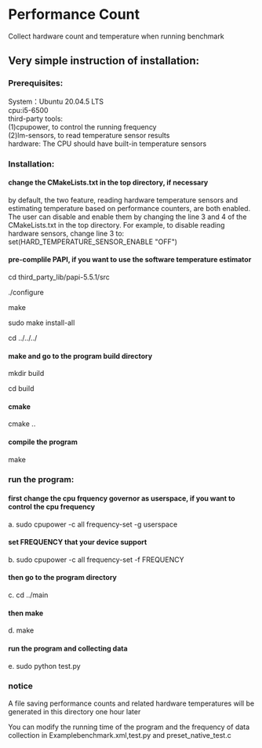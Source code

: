 # Performance Count

Collect hardware count and temperature when running benchmark

## Very simple instruction of installation:  

### Prerequisites:
System：Ubuntu 20.04.5 LTS    
cpu:i5-6500      
third-party tools:    
    (1)cpupower, to control the running frequency  
    (2)lm-sensors, to read temperature sensor results  
hardware: The CPU should have built-in temperature sensors  


### Installation:
#### change the CMakeLists.txt in the top directory, if necessary
 by default, the two feature, reading hardware temperature sensors and estimating 
temperature based on performance counters, are both enabled. The user can disable 
and enable them by changing the line 3 and 4 of the CMakeLists.txt in the top 
directory. For example, to disable reading hardware sensors, change line 3 to:
 set(HARD_TEMPERATURE_SENSOR_ENABLE "OFF")
#### pre-complile PAPI, if you want to use the software temperature estimator
 cd third_party_lib/papi-5.5.1/src

 ./configure

 make

 sudo make install-all

 cd ../../../
#### make and go to the program build directory
 mkdir build

 cd build
#### cmake
 cmake ..
#### compile the program 
 make

### run the program:
#### first change the cpu frquency governor as userspace, if you want to control the cpu frequency
a. sudo cpupower -c all frequency-set -g userspace 
#### set FREQUENCY that your device support
b. sudo cpupower -c all frequency-set -f FREQUENCY
#### then go to the program directory
c. cd ../main
#### then make
d. make
#### run the program and collecting data
e. sudo python test.py


### notice
A file saving performance counts and related hardware temperatures will be generated in this directory one hour later

You can modify the running time of the program and the frequency of data collection in Examplebenchmark.xml,test.py and 
preset_native_test.c



​    
